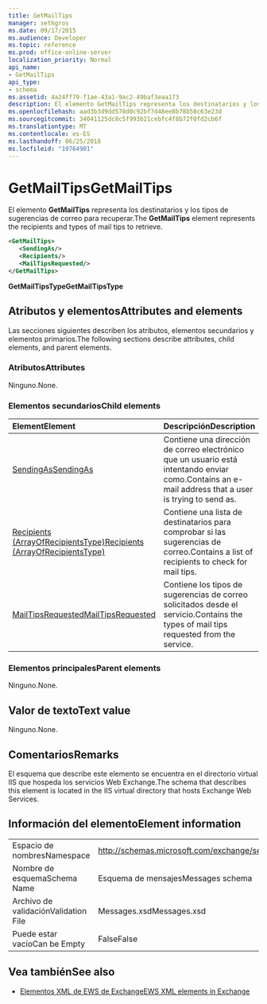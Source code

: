 ```yaml
---
title: GetMailTips
manager: sethgros
ms.date: 09/17/2015
ms.audience: Developer
ms.topic: reference
ms.prod: office-online-server
localization_priority: Normal
api_name:
- GetMailTips
api_type:
- schema
ms.assetid: 4a24ff79-f1ae-43a1-9ac2-49baf3eaa173
description: El elemento GetMailTips representa los destinatarios y los tipos de sugerencias de correo para recuperar.
ms.openlocfilehash: aad3b3d9dd578d0c92bf7d48ee8b78b58c63e23d
ms.sourcegitcommit: 34041125dc8c5f993b21cebfc4f8b72f0fd2cb6f
ms.translationtype: MT
ms.contentlocale: es-ES
ms.lasthandoff: 06/25/2018
ms.locfileid: "19764901"
---
```

# <a name="getmailtips"></a><span data-ttu-id="42779-103">GetMailTips</span><span class="sxs-lookup"><span data-stu-id="42779-103">GetMailTips</span></span>

<span data-ttu-id="42779-104">El elemento **GetMailTips** representa los destinatarios y los tipos de sugerencias de correo para recuperar.</span><span class="sxs-lookup"><span data-stu-id="42779-104">The **GetMailTips** element represents the recipients and types of mail tips to retrieve.</span></span> 
  
```XML
<GetMailTips>
   <SendingAs/>
   <Recipients/>
   <MailTipsRequested/>
</GetMailTips>
```

 <span data-ttu-id="42779-105">**GetMailTipsType**</span><span class="sxs-lookup"><span data-stu-id="42779-105">**GetMailTipsType**</span></span>
## <a name="attributes-and-elements"></a><span data-ttu-id="42779-106">Atributos y elementos</span><span class="sxs-lookup"><span data-stu-id="42779-106">Attributes and elements</span></span>

<span data-ttu-id="42779-107">Las secciones siguientes describen los atributos, elementos secundarios y elementos primarios.</span><span class="sxs-lookup"><span data-stu-id="42779-107">The following sections describe attributes, child elements, and parent elements.</span></span>
  
### <a name="attributes"></a><span data-ttu-id="42779-108">Atributos</span><span class="sxs-lookup"><span data-stu-id="42779-108">Attributes</span></span>

<span data-ttu-id="42779-109">Ninguno.</span><span class="sxs-lookup"><span data-stu-id="42779-109">None.</span></span>
  
### <a name="child-elements"></a><span data-ttu-id="42779-110">Elementos secundarios</span><span class="sxs-lookup"><span data-stu-id="42779-110">Child elements</span></span>

|<span data-ttu-id="42779-111">**Element**</span><span class="sxs-lookup"><span data-stu-id="42779-111">**Element**</span></span>|<span data-ttu-id="42779-112">**Descripción**</span><span class="sxs-lookup"><span data-stu-id="42779-112">**Description**</span></span>|
|:-----|:-----|
|[<span data-ttu-id="42779-113">SendingAs</span><span class="sxs-lookup"><span data-stu-id="42779-113">SendingAs</span></span>](sendingas.md) <br/> |<span data-ttu-id="42779-114">Contiene una dirección de correo electrónico que un usuario está intentando enviar como.</span><span class="sxs-lookup"><span data-stu-id="42779-114">Contains an e-mail address that a user is trying to send as.</span></span>  <br/> |
|[<span data-ttu-id="42779-115">Recipients (ArrayOfRecipientsType)</span><span class="sxs-lookup"><span data-stu-id="42779-115">Recipients (ArrayOfRecipientsType)</span></span>](recipients-arrayofrecipientstype.md) <br/> |<span data-ttu-id="42779-116">Contiene una lista de destinatarios para comprobar si las sugerencias de correo.</span><span class="sxs-lookup"><span data-stu-id="42779-116">Contains a list of recipients to check for mail tips.</span></span>  <br/> |
|[<span data-ttu-id="42779-117">MailTipsRequested</span><span class="sxs-lookup"><span data-stu-id="42779-117">MailTipsRequested</span></span>](mailtipsrequested.md) <br/> |<span data-ttu-id="42779-118">Contiene los tipos de sugerencias de correo solicitados desde el servicio.</span><span class="sxs-lookup"><span data-stu-id="42779-118">Contains the types of mail tips requested from the service.</span></span>  <br/> |
   
### <a name="parent-elements"></a><span data-ttu-id="42779-119">Elementos principales</span><span class="sxs-lookup"><span data-stu-id="42779-119">Parent elements</span></span>

<span data-ttu-id="42779-120">Ninguno.</span><span class="sxs-lookup"><span data-stu-id="42779-120">None.</span></span>
  
## <a name="text-value"></a><span data-ttu-id="42779-121">Valor de texto</span><span class="sxs-lookup"><span data-stu-id="42779-121">Text value</span></span>

<span data-ttu-id="42779-122">Ninguno.</span><span class="sxs-lookup"><span data-stu-id="42779-122">None.</span></span>
  
## <a name="remarks"></a><span data-ttu-id="42779-123">Comentarios</span><span class="sxs-lookup"><span data-stu-id="42779-123">Remarks</span></span>

<span data-ttu-id="42779-124">El esquema que describe este elemento se encuentra en el directorio virtual IIS que hospeda los servicios Web Exchange.</span><span class="sxs-lookup"><span data-stu-id="42779-124">The schema that describes this element is located in the IIS virtual directory that hosts Exchange Web Services.</span></span>
  
## <a name="element-information"></a><span data-ttu-id="42779-125">Información del elemento</span><span class="sxs-lookup"><span data-stu-id="42779-125">Element information</span></span>

|||
|:-----|:-----|
|<span data-ttu-id="42779-126">Espacio de nombres</span><span class="sxs-lookup"><span data-stu-id="42779-126">Namespace</span></span>  <br/> |http://schemas.microsoft.com/exchange/services/2006/messages  <br/> |
|<span data-ttu-id="42779-127">Nombre de esquema</span><span class="sxs-lookup"><span data-stu-id="42779-127">Schema Name</span></span>  <br/> |<span data-ttu-id="42779-128">Esquema de mensajes</span><span class="sxs-lookup"><span data-stu-id="42779-128">Messages schema</span></span>  <br/> |
|<span data-ttu-id="42779-129">Archivo de validación</span><span class="sxs-lookup"><span data-stu-id="42779-129">Validation File</span></span>  <br/> |<span data-ttu-id="42779-130">Messages.xsd</span><span class="sxs-lookup"><span data-stu-id="42779-130">Messages.xsd</span></span>  <br/> |
|<span data-ttu-id="42779-131">Puede estar vacío</span><span class="sxs-lookup"><span data-stu-id="42779-131">Can be Empty</span></span>  <br/> |<span data-ttu-id="42779-132">False</span><span class="sxs-lookup"><span data-stu-id="42779-132">False</span></span>  <br/> |
   
## <a name="see-also"></a><span data-ttu-id="42779-133">Vea también</span><span class="sxs-lookup"><span data-stu-id="42779-133">See also</span></span>



- [<span data-ttu-id="42779-134">Elementos XML de EWS de Exchange</span><span class="sxs-lookup"><span data-stu-id="42779-134">EWS XML elements in Exchange</span></span>](ews-xml-elements-in-exchange.md)

